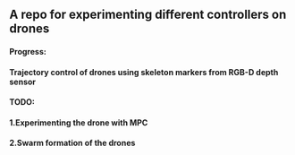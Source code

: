 ## A repo for experimenting different controllers on drones

#### Progress:
#### Trajectory control of drones using skeleton markers from RGB-D depth sensor

#### TODO:
#### 1.Experimenting the drone with MPC
#### 2.Swarm formation of the drones
